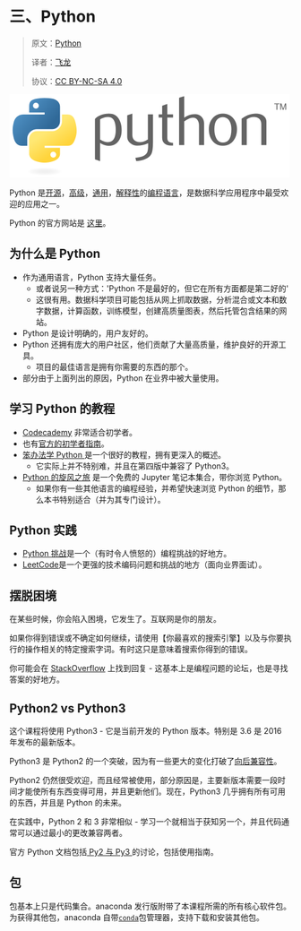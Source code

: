# 三、Python

> 原文：[Python](https://nbviewer.jupyter.org/github/COGS108/Tutorials/blob/master/03-Python.ipynb)
> 
> 译者：[飞龙](https://github.com/wizardforcel)
> 
> 协议：[CC BY-NC-SA 4.0](http://creativecommons.org/licenses/by-nc-sa/4.0/)

![title](img/python.png)

Python 是[开源](https://en.wikipedia.org/wiki/Open-source_model)，[高级](https://en.wikipedia.org/wiki/High-level_programming_language)，[通用](https://en.wikipedia.org/wiki/General-purpose_programming_language)，[解释性](https://en.wikipedia.org/wiki/Interpreted_language)的[编程语言](https://en.wikipedia.org/wiki/Programming_language)，是数据科学应用程序中最受欢迎的应用之一。

Python 的官方网站是 [这里](https://www.python.org)。


## 为什么是 Python

- 作为通用语言，Python 支持大量任务。
  - 或者说另一种方式：'Python 不是最好的，但它在所有方面都是第二好的'
  - 这很有用。数据科学项目可能包括从网上抓取数据，分析混合或文本和数字数据，计算函数，训练模型，创建高质量图表，然后托管包含结果的网站。
- Python 是设计明确的，用户友好的。
- Python 还拥有庞大的用户社区，他们贡献了大量高质量，维护良好的开源工具。
  - 项目的最佳语言是拥有你需要的东西的那个。
- 部分由于上面列出的原因，Python 在业界中被大量使用。

## 学习 Python 的教程

- [Codecademy](https://www.codecademy.com/tracks/python) 非常适合初学者。
- 也有[官方的初学者指南](https://wiki.python.org/moin/BeginnersGuide)。
- [笨办法学 Python ](https://learnpythonthehardway.org/book/)是一个很好的教程，拥有更深入的概述。
  - 它实际上并不特别难，并且在第四版中兼容了 Python3。
- [Python 的旋风之旅](https://github.com/jakevdp/WhirlwindTourOfPython) 是一个免费的 Jupyter 笔记本集合，带你浏览 Python。
  - 如果你有一些其他语言的编程经验，并希望快速浏览 Python 的细节，那么本书特别适合（并为其专门设计）。

## Python 实践

- [Python 挑战](http://www.pythonchallenge.com/)是一个（有时令人愤怒的）编程挑战的好地方。
- [LeetCode](https://leetcode.com/)是一个更强的技术编码问题和挑战的地方（面向业界面试）。

## 摆脱困境

在某些时候，你会陷入困境，它发生了。互联网是你的朋友。

如果你得到错误或不确定如何继续，请使用【你最喜欢的搜索引擎】以及与你要执行的操作相关的特定搜索字词。有时这只是意味着搜索你得到的错误。

你可能会在 [StackOverflow](https://stackoverflow.com) 上找到回复 - 这基本上是编程问题的论坛，也是寻找答案的好地方。

## Python2 vs Python3

这个课程将使用 Python3 - 它是当前开发的 Python 版本。特别是 3.6 是 2016 年发布的最新版本。

Python3 是 Python2 的一个突破，因为有一些更大的变化打破了[向后兼容性](https://en.wikipedia.org/wiki/Backward_compatibility)。

Python2 仍然很受欢迎，而且经常被使用，部分原因是，主要新版本需要一段时间才能使所有东西变得可用，并且更新他们。现在，Python3 几乎拥有所有可用的东西，并且是 Python 的未来。

在实践中，Python 2 和 3 非常相似 - 学习一个就相当于获知另一个，并且代码通常可以通过最小的更改兼容两者。

官方 Python 文档包括[ Py2 与 Py3 ](https://wiki.python.org/moin/Python2orPython3)的讨论，包括使用指南。

## 包

包基本上只是代码集合。anaconda 发行版附带了本课程所需的所有核心软件包。为获得其他包，anaconda 自带[`conda`](https://conda.io/docs/using/pkgs.html)包管理器，支持下载和安装其他包。
